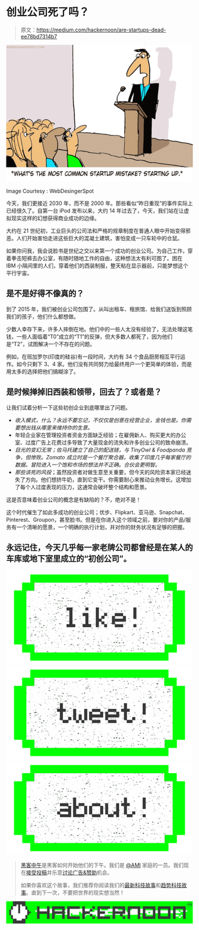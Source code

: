 # 创业公司死了吗？

> 原文：<https://medium.com/hackernoon/are-startups-dead-ee78bd7314b7>

![](img/e4a9fccf3d3b60c26aa793d29e081787.png)

Image Courtesy : WebDesingerSpot

今天，我们更接近 2030 年，而不是 2000 年。那些看似“昨日重现”的事件实际上已经很久了。自第一台 iPod 发布以来，大约 14 年过去了，今天，我们站在让虚拟现实这样的幻想获得商业成功的边缘。

大约在 21 世纪初，工业巨头的公司法和严格的规章制度在普通人眼中开始变得邪恶。人们开始害怕走进这些巨大的混凝土建筑，害怕变成一只车轮中的仓鼠。

如果你问我，我会说脸书是世纪之交以来第一个成功的创业公司。为自己工作，穿着拳击短裤去办公室，有随时随地工作的自由，这种想法太有利可图了。困在 IBM 小隔间里的人们，穿着他们的西装制服，整天粘在显示器前，只能梦想这个平行宇宙。

## 是不是好得不像真的？

到了 2015 年，我们被创业公司包围了。从叫出租车、租旅馆、给我们送饭到照顾我们的孩子，他们什么都想做。

少数人幸存下来，许多人摔倒在地。他们中的一些人太没有经验了，无法处理这笔钱，一些人面临着“T0”成立的“T1”的反弹，但大多数人都死了，因为他们是“T2”，试图解决一个不存在的问题。

例如，在班加罗尔(印度的硅谷)有一段时间，大约有 34 个食品厨房相互平行运作。如今只剩下 3、4 家。他们没有共同努力给最终用户一个更简单的体验，而是用太多的选择把他们搞糊涂了。

## 是时候掸掉旧西装和领带，回去了？或者是？

让我们试着分析一下这些初创企业到底哪里出了问题。

*   *收入模式，什么？永远不要忘记，不仅仅是创意在经营企业，金钱也是。你需要想出钱从哪里来维持你的生意。*
*   年轻企业家在管理投资者资金方面缺乏经验；在雇佣新人、购买更大的办公室、过度广告上花费过多导致了大量现金的流失和许多创业公司的致命崩溃。
*   *目光的变幻无常；佐马托建立了自己的配送链，与 TinyOwl & Foodpanda 竞争，但惨败。Zomato 成立时是一个餐厅聚合器，收集了印度几乎每家餐厅的数据。冒险进入一个饱和市场的想法并不正确。合伙会更明智。*
*   *那些该死的风投*；虽然投资者对做生意至关重要，但今天的风险资本家已经迷失了方向。他们想挤牛奶，直到它变干。你需要耐心来推动业务增长。这增加了每个人过度表现的压力，这通常会破坏整个结构和愿景。

这是否意味着创业公司的概念是有缺陷的？不，绝对不是！

这个时代催生了如此多成功的创业公司；优步、Flipkart、亚马逊、Snapchat、Pinterest、Groupon，甚至脸书。但是在你进入这个领域之前，要对你的产品/服务有一个清晰的愿景，一个明确的执行计划，并对你的财务状况有足够的把握。

## 永远记住，今天几乎每一家老牌公司都曾经是在某人的车库或地下室里成立的“初创公司”。

[![](img/50ef4044ecd4e250b5d50f368b775d38.png)](http://bit.ly/HackernoonFB)[![](img/979d9a46439d5aebbdcdca574e21dc81.png)](https://goo.gl/k7XYbx)[![](img/2930ba6bd2c12218fdbbf7e02c8746ff.png)](https://goo.gl/4ofytp)

> [黑客中午](http://bit.ly/Hackernoon)是黑客如何开始他们的下午。我们是 [@AMI](http://bit.ly/atAMIatAMI) 家庭的一员。我们现在[接受投稿](http://bit.ly/hackernoonsubmission)并乐意[讨论广告&赞助](mailto:partners@amipublications.com)机会。
> 
> 如果你喜欢这个故事，我们推荐你阅读我们的[最新科技故事](http://bit.ly/hackernoonlatestt)和[趋势科技故事](https://hackernoon.com/trending)。直到下一次，不要把世界的现实想当然！

[![](img/be0ca55ba73a573dce11effb2ee80d56.png)](https://goo.gl/Ahtev1)